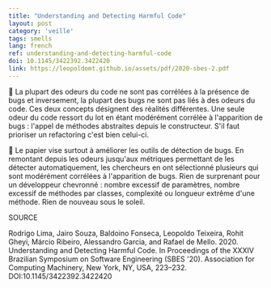 ```yaml
---
title: "Understanding and Detecting Harmful Code"
layout: post
category: 'veille'
tags: smells
lang: french
ref: understanding-and-detecting-harmful-code
doi: 10.1145/3422392.3422420
link: https://leopoldomt.github.io/assets/pdf/2020-sbes-2.pdf
---
```


🐛 La plupart des odeurs du code ne sont pas corrélées à la présence de bugs et inversement, la plupart des bugs ne sont pas liés à des odeurs du code. Ces deux concepts désignent des réalités différentes. Une seule odeur du code ressort du lot en étant modérément corrélée à l'apparition de bugs : l'appel de méthodes abstraites depuis le constructeur. S'il faut prioriser un refactoring c'est bien celui-ci.

🔎 Le papier vise surtout à améliorer les outils de détection de bugs. En remontant depuis les odeurs jusqu'aux métriques permettant de les détecter automatiquement, les chercheurs en ont sélectionné plusieurs qui sont modérément corrélées à l'apparition de bugs. Rien de surprenant pour un développeur chevronné : nombre excessif de paramètres, nombre excessif de méthodes par classes, complexité ou longueur extrême d'une méthode. Rien de nouveau sous le soleil.

SOURCE

Rodrigo Lima, Jairo Souza, Baldoino Fonseca, Leopoldo Teixeira, Rohit Gheyi, Márcio Ribeiro, Alessandro Garcia, and Rafael de Mello. 2020. Understanding and Detecting Harmful Code. In Proceedings of the XXXIV Brazilian Symposium on Software Engineering (SBES '20). Association for Computing Machinery, New York, NY, USA, 223–232. DOI:10.1145/3422392.3422420